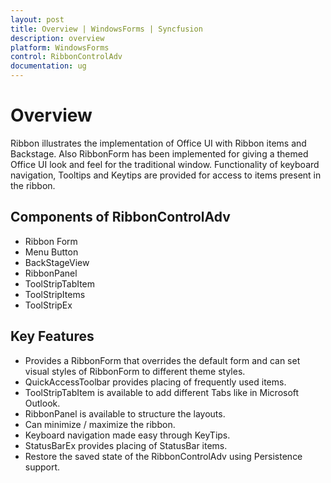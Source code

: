 ```yaml
---
layout: post
title: Overview | WindowsForms | Syncfusion
description: overview
platform: WindowsForms
control: RibbonControlAdv 
documentation: ug
---
```


# Overview

Ribbon illustrates the implementation of Office UI with Ribbon items and Backstage. Also RibbonForm has been implemented for giving a themed Office UI look and feel for the traditional window. Functionality of keyboard navigation, Tooltips and Keytips are provided for access to items present in the ribbon.

## Components of RibbonControlAdv

* Ribbon Form
* Menu Button
* BackStageView 
* RibbonPanel
* ToolStripTabItem
* ToolStripItems
* ToolStripEx 

## Key Features

* Provides a RibbonForm that overrides the default form and can set visual styles of RibbonForm to different theme styles.
* QuickAccessToolbar provides placing of frequently used items.
* ToolStripTabItem is available to add different Tabs like in Microsoft Outlook.
* RibbonPanel is available to structure the layouts.
* Can minimize / maximize the ribbon.
* Keyboard navigation made easy through KeyTips.
* StatusBarEx provides placing of StatusBar items.
* Restore the saved state of the RibbonControlAdv using Persistence support.

